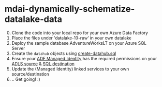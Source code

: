 # mdai-dynamically-schematize-datalake-data
0. Clone the code into your local repo for your own Azure Data Factory
1. Place the files under 'datalake-10-raw' in your own datalake
2. Deploy the sample database AdventureWorksLT on your Azure SQL Server
3. Create the `datahub` objects using [create-datahub.sql](.\create-datahub.sql)
4. Ensure your [ADF Managed Identity](https://docs.microsoft.com/en-us/azure/data-factory/data-factory-service-identity#retrieve-managed-identity) has the required permissions on your [ADLS source](https://docs.microsoft.com/en-us/azure/data-factory/connector-azure-data-lake-storage#managed-identity) &  [SQL destination](https://docs.microsoft.com/en-us/azure/data-factory/connector-azure-sql-database#managed-identity)
2. Update the (Managed Identity) linked services to your own source/destination
3. .. Get going! :)

